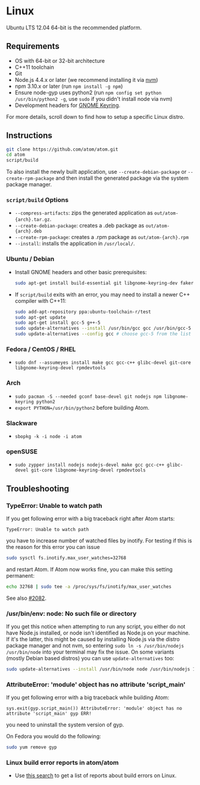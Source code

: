 # Linux

Ubuntu LTS 12.04 64-bit is the recommended platform.

## Requirements

* OS with 64-bit or 32-bit architecture
* C++11 toolchain
* Git
* Node.js 4.4.x or later (we recommend installing it via [nvm](https://github.com/creationix/nvm))
* npm 3.10.x or later (run `npm install -g npm`)
* Ensure node-gyp uses python2 (run `npm config set python /usr/bin/python2 -g`, use `sudo` if you didn't install node via nvm)
* Development headers for [GNOME Keyring](https://wiki.gnome.org/Projects/GnomeKeyring).

For more details, scroll down to find how to setup a specific Linux distro.

## Instructions

```sh
git clone https://github.com/atom/atom.git
cd atom
script/build
```

To also install the newly built application, use `--create-debian-package` or `--create-rpm-package` and then install the generated package via the system package manager.

### `script/build` Options

* `--compress-artifacts`: zips the generated application as `out/atom-{arch}.tar.gz`.
* `--create-debian-package`: creates a .deb package as `out/atom-{arch}.deb`
* `--create-rpm-package`: creates a .rpm package as `out/atom-{arch}.rpm`
* `--install`: installs the application in `/usr/local/`.

### Ubuntu / Debian

* Install GNOME headers and other basic prerequisites:

  ```sh
  sudo apt-get install build-essential git libgnome-keyring-dev fakeroot rpm
  ```

* If `script/build` exits with an error, you may need to install a newer C++ compiler with C++11:

  ```sh
  sudo add-apt-repository ppa:ubuntu-toolchain-r/test
  sudo apt-get update
  sudo apt-get install gcc-5 g++-5
  sudo update-alternatives --install /usr/bin/gcc gcc /usr/bin/gcc-5 80 --slave /usr/bin/g++ g++ /usr/bin/g++-5
  sudo update-alternatives --config gcc # choose gcc-5 from the list
  ```

### Fedora / CentOS / RHEL

* `sudo dnf --assumeyes install make gcc gcc-c++ glibc-devel git-core libgnome-keyring-devel rpmdevtools`

### Arch

* `sudo pacman -S --needed gconf base-devel git nodejs npm libgnome-keyring python2`
* `export PYTHON=/usr/bin/python2` before building Atom.

### Slackware

* `sbopkg -k -i node -i atom`

### openSUSE

* `sudo zypper install nodejs nodejs-devel make gcc gcc-c++ glibc-devel git-core libgnome-keyring-devel rpmdevtools`


## Troubleshooting

### TypeError: Unable to watch path

If you get following error with a big traceback right after Atom starts:

  ```
  TypeError: Unable to watch path
  ```

you have to increase number of watched files by inotify.  For testing if
this is the reason for this error you can issue

  ```sh
  sudo sysctl fs.inotify.max_user_watches=32768
  ```

and restart Atom.  If Atom now works fine, you can make this setting permanent:

  ```sh
  echo 32768 | sudo tee -a /proc/sys/fs/inotify/max_user_watches
  ```

See also [#2082](https://github.com/atom/atom/issues/2082).

### /usr/bin/env: node: No such file or directory

If you get this notice when attempting to run any script, you either do not have
Node.js installed, or node isn't identified as Node.js on your machine. If it's
the latter, this might be caused by installing Node.js via the distro package
manager and not nvm, so entering `sudo ln -s /usr/bin/nodejs /usr/bin/node` into
your terminal may fix the issue. On some variants (mostly Debian based distros)
you can use `update-alternatives` too:

```sh
sudo update-alternatives --install /usr/bin/node node /usr/bin/nodejs 1 --slave /usr/bin/js js /usr/bin/nodejs
```

### AttributeError: 'module' object has no attribute 'script_main'

If you get following error with a big traceback while building Atom:

  ```
  sys.exit(gyp.script_main()) AttributeError: 'module' object has no attribute 'script_main' gyp ERR!
  ```

you need to uninstall the system version of gyp.

On Fedora you would do the following:

```sh
sudo yum remove gyp
```

### Linux build error reports in atom/atom
* Use [this search](https://github.com/atom/atom/search?q=label%3Abuild-error+label%3Alinux&type=Issues)
  to get a list of reports about build errors on Linux.
